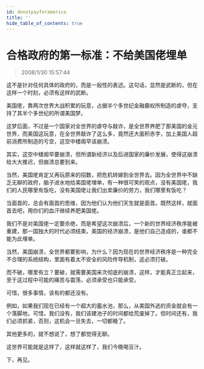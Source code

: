 ```yaml
---
id: donotpayforamerica 
title: ''
hide_table_of_contents: true
---
```


# 合格政府的第一标准：不给美国佬埋单

> 2008/1/30 15:57:44

<div style={{color: '#FF0000', fontWeight: 'bold', fontSize: '18px'}}>

这不是针对任何具体的政府的，而是一般性的表述。这句话，显然是武断的，但在这样一个时刻，必须有这样的武断。
 
美国佬，靠两次世界大战积累的玩意，占据半个多世纪金融霸权所制造的虐夺，支持了其半个多世纪的所谓美国梦。
 
这梦后面，不过是一个国家对全世界的虐夺与敲诈，是全世界养肥了那美国的金元世界，而美国这玩意，在全世界敲诈了这么多，竟然还大面积赤字，加上美国人超前消费所制造的亏空，这空中楼阁早该崩溃。
 
其实，这空中楼阁早要崩溃，但所谓新经济以及后进国家的廉价发展，使得这崩溃给大大推迟，但崩溃总要到来。
 
当然，美国佬肯定又再玩原来的招数，把危机转嫁到全世界去。因为全世界中不缺乏无聊的政府，脑子进水地给美国佬埋单，有一种很可笑的观点，没有美国佬，我们的人民哪里有饭吃，没有美国佬让我们出卖廉价的劳力，我们哪里有饭吃？
 
当面首的，总会有面首的思维，因为他们认为他们天生就是面首。既然这样，就面首去吧，用你们的血汗继续养肥美国佬。
 
我们不是对美国佬一定要杀绝，而是希望这次崩溃后，一个新的世界经济秩序能被重建，那一国独大的时代必须结束。美国的经济崩溃，是他们自己造成的，谁都不能为此埋单。
 
当然，美国崩溃，全世界都要影响，为什么？因为现在的世界经济秩序是一种完全不合理的系统结构，里面有着太不安全的风险传导机制，这必须打破。
 
而不破，哪里有立？要破，就需要美国来次彻底的崩溃，这样，才能真正立起来，至于这过程中可能的痛苦与震荡，必须承受也只能承受。
 
可惜，很多事情，该有的都还没有。
 
例如，如果我们现在已经有一个超大的蓄水池，那么，从美国外逃的资金就会有一个落脚地，可惜，我们没有，我们该建池子的时间都给荒废掉了。但时间还有，我们必须抓紧，否则，这机会一旦失去，一切都晚了。
 
其他更多的，就不想说了，想了都觉得无聊。
 
这世界可能就是这样了，这样就这样了，我们今晚喝豆汁。
 
下，再见。

</div>